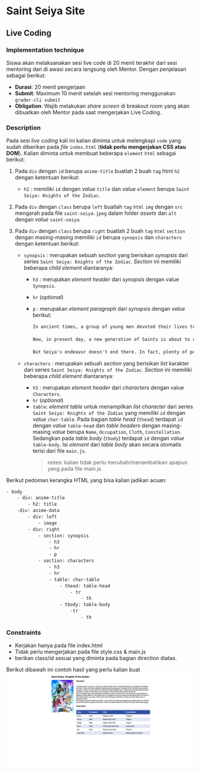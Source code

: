 # Saint Seiya Site

## Live Coding

### Implementation technique

Siswa akan melaksanakan sesi live code di 20 menit terakhir dari sesi mentoring dan di awasi secara langsung oleh Mentor. Dengan penjelasan sebagai berikut:

-   **Durasi**: 20 menit pengerjaan
-   **Submit**: Maximum 10 menit setelah sesi mentoring menggunakan `grader-cli submit`
-   **Obligation**: Wajib melakukan _share screen_ di breakout room yang akan dibuatkan oleh Mentor pada saat mengerjakan Live Coding.

### Description

Pada sesi _live coding_ kali ini kalian diminta untuk melengkapi `code` yang sudah diberikan pada _file_ `index.html` (**tidak perlu mengerjakan CSS atau DOM**). Kalian diminta untuk membuat beberapa `element` `html` sebagai berikut:

1. Pada `div` dengan `id` berupa `anime-title` buatlah 2 buah `tag` html `h2` dengan ketentuan berikut:
    - `h2` : memiliki `id` dengan _value_ `title` dan _value_ `element` berupa `Saint Seiya: Knights of the Zodiac`.
2. Pada `div` dengan `class` berupa `left` buatlah `tag` `html` `img` dengan `src` mengarah pada file `saint-seiya.jpeg` dalam folder _assets_ dan `alt` dengan _value_ `saint-seiya`.
3. Pada `div` dengan `class` berupa `right` buatlah 2 buah `tag` `html` `section` dengan masing-masing memiliki `id` berupa `synopsis` dan `characters` dengan ketentuan berikut:

    - `synopsis` : merupakan sebuah _section_ yang berisikan _synopsis_ dari series `Saint Seiya: Knights of the Zodiac`. _Section_ ini memiliki beberapa _child element_ diantaranya:

        - `h3` : merupakan _element header_ dari _synopsis_ dengan value `Synopsis`.
        - `hr` (_optional_)
        - `p` : merupakan _element paragraph_ dari _synopsis_ dengan _value_ berikut:

            ```txt
            In ancient times, a group of young men devoted their lives to protecting Athena, the Goddess of Wisdom and War. These men were capable of fighting without weapons—a swing of their fist alone was powerful enough to rip the very sky apart and shatter the earth beneath them. These brave heroes became known as Saints, as they could summon up the power of the Cosmos from within themselves.

            Now, in present day, a new generation of Saints is about to come forth. The young and spirited Seiya is fighting a tough battle for the Sacred Armor of Pegasus, and he isn't about to let anyone get in the way of him and his prize. Six years of hard work and training pay off with his victory and new title as one of Athena's Saints.

            But Seiya's endeavor doesn't end there. In fact, plenty of perils and dangerous enemies face him and the rest of the Saints throughout the series. What new quests await the heroes of the epic Saint Seiya saga?
            ```

    - `characters` : merupakan sebuah _section_ yang berisikan _list_ karakter dari series `Saint Seiya: Knights of the Zodiac`. _Section_ ini memiliki beberapa _child element_ diantaranya:
        - `h3` : merupakan _element header_ dari _characters_ dengan value `Characters`.
        - `hr` (_optional_)
        - `table`: _element table_ untuk menampilkan _list character_ dari series `Saint Seiya: Knights of the Zodiac` yang memiliki `id` dengan _value_ `char-table`.
          Pada bagian _table head_ (`thead`) terdapat `id` dengan _value_ `table-head` dan _table headers_ dengan masing-masing _value_ berupa `Name`, `Occupation`, `Cloth`, `Constellation`. Sedangkan pada _table body_ (`tbody`) terdapat `id` dengan _value_ `table-body`. Isi _element_ dari _table body_ akan secara otomatis terisi dari file `main.js`.
            > notes: kalian tidak perlu merubah/menambahkan apapun yang pada file main.js

Berikut pedoman kerangka HTML yang bisa kalian jadikan acuan:

```txt
- body
    - div: anime-title
        - h2: title
    -div: anime-data
        - div: left
            - image
        - div: right
            - section: synopsis
                - h3
                - hr
                - p
            - section: characters
                - h3
                - hr
                - table: char-table
                    - thead: table-head
                        - tr
                            - th
                    - tbody: table-body
                        -tr
                            - th
```

### Constraints

-   Kerjakan hanya pada file index.html
-   Tidak perlu mengerjakan pada file style.css & main.js
-   berikan class/id sesuai yang diminta pada bagian direction diatas.

Berikut dibawah ini contoh hasil yang perlu kalian buat
![site-preview](./assets/site-preview.png)
